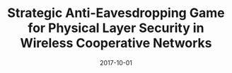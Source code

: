 ---
title: "Strategic Anti-Eavesdropping Game for Physical Layer Security in Wireless Cooperative Networks"
authors:
- Kun Wang
- Li Yuan
- Deze Zeng
- Song Guo
- Yanfei Sun

date: "2017-10-01"
doi: ""

# Publication type.
# 1 = Conference paper; 2 = Journal article;
# 3 = Preprint Paper; 4 = Report; 5 = Book; 6 = Book section;
# 7 = Thesis; 8 = Patent
publication_types: ["2"]

# Publication name and optional abbreviated publication name.
publication: "*IEEE Transactions on Vehicular Technology*"
publication_short: "TVT (JCR-Q1)"

url_pdf: https://ieeexplore.ieee.org/abstract/document/7924225
# url_code: ''
# url_dataset: ''
# url_poster: ''
# url_project: ''
# url_slides: ''
# url_video: ''

---